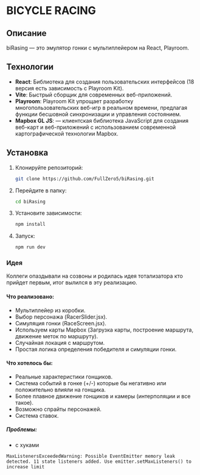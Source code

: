 # BICYCLE RACING

## Описание
biRasing — это эмулятор  гонки с мультиплейером на React, Playroom.

## Технологии
- **React**: Библиотека для создания пользовательских интерфейсов (18  версия есть зависимость с Playroom Kit).
- **Vite**: Быстрый сборщик для современных веб-приложений.
- **Playroom**: Playroom Kit упрощает разработку многопользовательских веб-игр в реальном времени, предлагая функции бесшовной синхронизации и управления состоянием.
- **Mapbox GL JS**: — клиентская библиотека JavaScript для создания веб-карт и веб-приложений с использованием современной картографической технологии Mapbox.

## Установка

1. Клонируйте репозиторий:
   ```bash
   git clone https://github.com/FullZero5/biRasing.git
   ```
2. Перейдите в папку:
   ```bash
   cd biRasing
   ```
3. Установите зависимости:
   ```bash
   npm install
   ```
4. Запуск:
   ```bash
   npm run dev
   ```
   
### Идея
  Коллеги опаздывали на созвоны и родилась идея тотализатора кто прийдет первым, итог вылился в эту реализацию.
  
#### Что реализовано:
- Мультиплейер из коробки.
- Выбор персонажа (RacerSlider.jsx).
- Симуляция гонки (RaceScreen.jsx).
- Используем карты Mapbox (Загрузка карты, построение маршрута, движение меток по маршруту).
- Случайная локация с маршрутом.
- Простая логика определения победителя и симуляции гонки.


#### Что хотелось бы:
- Реальные характеристики гонщиков.
- Система событий в гонке (+/-) которые бы негативно или положительно влияли на гонщика.
- Более плавное движение гонщиков и камеры (интерполяции и все такое).
- Возможно спрайты персонажей.
- Система ставок.

##### Проблемы:
 - с хуками 
 ```
 MaxListenersExceededWarning: Possible EventEmitter memory leak detected. 11 state listeners added. Use emitter.setMaxListeners() to increase limit
 ```